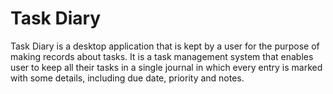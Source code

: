 # Task Diary
Task Diary is a desktop application that is kept by a user for the purpose of making records about tasks. It is a task management system
that enables user to keep all their tasks in a single journal in which every entry is marked with some details, including due date, 
priority and notes.
